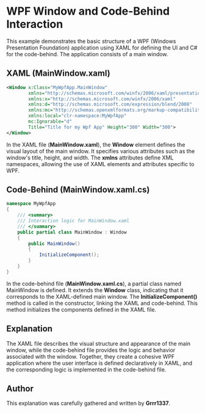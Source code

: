# WPF Window and Code-Behind Interaction

This example demonstrates the basic structure of a WPF (Windows Presentation Foundation) application using XAML for defining the UI and C# for the code-behind. The application consists of a main window.

## XAML (MainWindow.xaml)

```xml
<Window x:Class="MyWpfApp.MainWindow"
        xmlns="http://schemas.microsoft.com/winfx/2006/xaml/presentation"
        xmlns:x="http://schemas.microsoft.com/winfx/2006/xaml"
        xmlns:d="http://schemas.microsoft.com/expression/blend/2008"
        xmlns:mc="http://schemas.openxmlformats.org/markup-compatibility/2006"
        xmlns:local="clr-namespace:MyWpfApp"
        mc:Ignorable="d"
        Title="Title for my Wpf App" Height="300" Width="300">
</Window>
```

In the XAML file (**MainWindow.xaml**), the **Window** element defines the visual layout of the main window. It specifies various attributes such as the window's title, height, and width. The **xmlns** attributes define XML namespaces, allowing the use of XAML elements and attributes specific to WPF.

## Code-Behind (MainWindow.xaml.cs)

```csharp
namespace MyWpfApp
{
    /// <summary>
    /// Interaction logic for MainWindow.xaml
    /// </summary>
    public partial class MainWindow : Window
    {
        public MainWindow()
        {
            InitializeComponent();
        }
    }
}
```
In the code-behind file (**MainWindow.xaml.cs**), a partial class named MainWindow is defined. It extends the **Window** class, indicating that it corresponds to the XAML-defined main window. The **InitializeComponent()** method is called in the constructor, linking the XAML and code-behind. This method initializes the components defined in the XAML file.

## Explanation
The XAML file describes the visual structure and appearance of the main window, while the code-behind file provides the logic and behavior associated with the window. Together, they create a cohesive WPF application where the user interface is defined declaratively in XAML, and the corresponding logic is implemented in the code-behind file.

## Author

This explanation was carefully gathered and written by **Grrr1337**.
